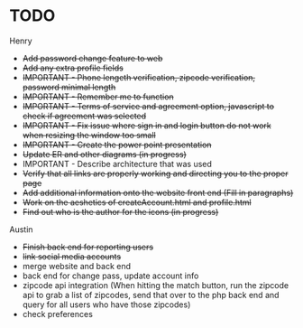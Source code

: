 # TODO

Henry 
- <strike>Add password change feature to web</strike>
- <strike>Add any extra profile fields</strike>
- <strike>IMPORTANT - Phone lengeth verification, zipcode verification, password minimal length</strike>
- <strike>IMPORTANT - Remember me to function</strike>
- <strike>IMPORTANT - Terms of service and agreement option, javascript to check if agreement was selected</strike>
- <strike>IMPORTANT - Fix issue where sign in and login button do not work when resizing the window too small</strike>
- <strike>IMPORTANT - Create the power point presentation </strike>
- <strike>Update ER and other diagrams (in progress)</strike>
- IMPORTANT - Describe architecture that was used
- <strike>Verify that all links are properly working and directing you to the proper page</strike>
- <strike>Add additional information onto the website front end (Fill in paragraphs)</strike>
- <strike>Work on the aeshetics of createAccount.html and profile.html</strike>
- <strike>Find out who is the author for the icons (in progress)</strike>

Austin
- <strike>Finish back end for reporting users</strike>
- <strike>link social media accounts</strike>
- merge website and back end
- back end for change pass, update account info
- zipcode api integration (When hitting the match button, run the zipcode api to grab a list of zipcodes, send that over to the php back end and query for all users who have those zipcodes)
- check preferences

